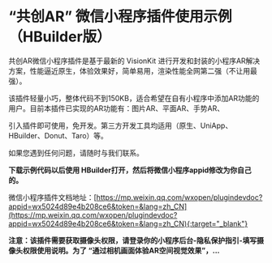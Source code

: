 # “共创AR” 微信小程序插件使用示例（HBuilder版）

共创AR微信小程序插件是基于最新的 VisionKit 进行开发和封装的小程序AR解决方案，性能逼近原生，体验效果好，简单易用，渲染性能全网第二强（不让用最强）。

该插件轻量小巧，整体代码不到150KB，适合希望在自有小程序中添加AR功能的用户。目前本插件已实现的AR功能有：图片AR、平面AR、手势AR、

引入插件即可使用，免开发。第三方开发工具均适用（原生、UniApp、HBuilder、Donut、Taro）等。

如果您遇到任何问题，请随时与我们联系。

**下载示例代码以后使用 HBuilder打开，然后将微信小程序appid修改为你自己的。**

微信小程序插件文档地址：[https://mp.weixin.qq.com/wxopen/plugindevdoc?appid=wx5024d89e4b208ce6&token=&lang=zh_CN](https://mp.weixin.qq.com/wxopen/plugindevdoc?appid=wx5024d89e4b208ce6&token=&lang=zh_CN){:target="_blank"}

**注意：该插件需要获取摄像头权限，请登录你的小程序后台-隐私保护指引-填写摄像头权限使用说明。为了 “通过相机画面体验AR空间视觉效果”，...**
